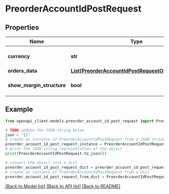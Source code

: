 # PreorderAccountIdPostRequest


## Properties

Name | Type | Description | Notes
------------ | ------------- | ------------- | -------------
**currency** | **str** | Currency code | [optional] [default to 'EUR']
**orders_data** | [**List[PreorderAccountIdPostRequestOrdersDataInner]**](PreorderAccountIdPostRequestOrdersDataInner.md) |  | 
**show_margin_structure** | **bool** |  | [optional] [default to False]

## Example

```python
from openapi_client.models.preorder_account_id_post_request import PreorderAccountIdPostRequest

# TODO update the JSON string below
json = "{}"
# create an instance of PreorderAccountIdPostRequest from a JSON string
preorder_account_id_post_request_instance = PreorderAccountIdPostRequest.from_json(json)
# print the JSON string representation of the object
print(PreorderAccountIdPostRequest.to_json())

# convert the object into a dict
preorder_account_id_post_request_dict = preorder_account_id_post_request_instance.to_dict()
# create an instance of PreorderAccountIdPostRequest from a dict
preorder_account_id_post_request_from_dict = PreorderAccountIdPostRequest.from_dict(preorder_account_id_post_request_dict)
```
[[Back to Model list]](../README.md#documentation-for-models) [[Back to API list]](../README.md#documentation-for-api-endpoints) [[Back to README]](../README.md)


